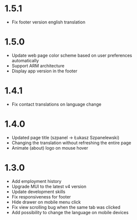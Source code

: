 # 1.5.1

* Fix footer version english translation

# 1.5.0

* Update web page color scheme based on user preferences automatically
* Support ARM architecture
* Display app version in the footer

# 1.4.1

* Fix contact translations on language change

# 1.4.0

* Updated page title (szpanel -> Łukasz Szpanelewski)
* Changing the translation without refreshing the entire page
* Animate (about) logo on mouse hover

# 1.3.0

* Add employment history
* Upgrade MUI to the latest v4 version
* Update development skills
* Fix responsiveness for footer
* Hide drawer on mobile menu click
* Fix view scrolling bug when the same tab was clicked
* Add possibility to change the language on mobile devices

